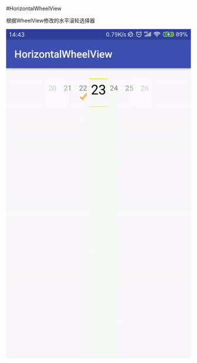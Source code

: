 #HorizontalWheelView

根据WheelView修改的水平滚轮选择器

![gif](https://github.com/northJjL/HorizontalWheelView/blob/master/img.gif?imageMogr2/auto-orient/strip%7CimageView2/2/w/300)




